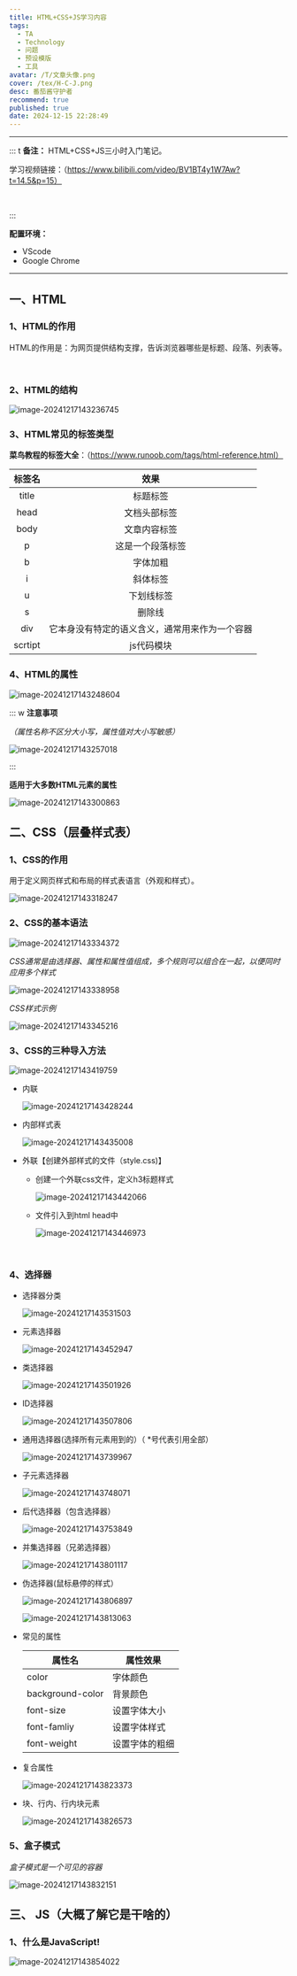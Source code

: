 ```yaml
---
title: HTML+CSS+JS学习内容
tags:
  - TA
  - Technology
  - 问题
  - 预设模版
  - 工具
avatar: /T/文章头像.png
cover: /tex/H-C-J.png
desc: 番茄酱守护者
recommend: true
published: true
date: 2024-12-15 22:28:49
---
```


---

::: t
**备注：**
HTML+CSS+JS三小时入门笔记。

学习视频链接：（https://www.bilibili.com/video/BV1BT4y1W7Aw?t=14.5&p=15）

<br>

:::

**配置环境：**

- VScode
- Google Chrome

---

## 一、HTML

### 1、HTML的作用

<p id = "paragraph">  HTML的作用是：为网页提供结构支撑，告诉浏览器哪些是标题、段落、列表等。</p>

<br>

### 2、HTML的结构

![image-20241217143236745](/Blog/2024-12%2F1734417156.png)

### 3、HTML常见的标签类型

**菜鸟教程的标签大全**：（https://www.runoob.com/tags/html-reference.html）

| 标签名  |                      效果                      |
| :-----: | :--------------------------------------------: |
|  title  |                    标题标签                    |
|  head   |                  文档头部标签                  |
|  body   |                  文章内容标签                  |
|    p    |                这是一个段落标签                |
|    b    |                    字体加粗                    |
|    i    |                    斜体标签                    |
|    u    |                   下划线标签                   |
|    s    |                     删除线                     |
|   div   | 它本身没有特定的语义含义，通常用来作为一个容器 |
| scrtipt |                   js代码模块                   |



### 4、HTML的属性

![image-20241217143248604](/Blog/2024-12%2F1734417168.png)

::: w
**注意事项**

*（属性名称不区分大小写，属性值对大小写敏感）*

![image-20241217143257018](/Blog/2024-12%2F1734417177.png)

:::

**适用于大多数HTML元素的属性**

![image-20241217143300863](/Blog/2024-12%2F1734417180.png)

## 二、CSS（层叠样式表）

### 1、CSS的作用

<p id = "paragraph">
    用于定义网页样式和布局的样式表语言（外观和样式）。
</p>

![image-20241217143318247](/Blog/2024-12%2F1734417198.png)

### 2、CSS的基本语法

![image-20241217143334372](/Blog/2024-12%2F1734417214.png)

*CSS通常是由选择器、属性和属性值组成，多个规则可以组合在一起，以便同时应用多个样式*

![image-20241217143338958](/Blog/2024-12%2F1734417219.png)

*CSS样式示例*

![image-20241217143345216](/Blog/2024-12%2F1734417225.png)

### 3、CSS的三种导入方法

![image-20241217143419759](/Blog/2024-12%2F1734417259.png)

- 内联

  ![image-20241217143428244](/Blog/2024-12%2F1734417268.png)

- 内部样式表

  ![image-20241217143435008](/Blog/2024-12%2F1734417275.png)

- 外联【创建外部样式的文件（style.css)】

  - 创建一个外联css文件，定义h3标题样式

    ![image-20241217143442066](/Blog/2024-12%2F1734417282.png)

  - 文件引入到html head中

    ![image-20241217143446973](/Blog/2024-12%2F1734417287.png)

    <br>

### 4、选择器

- 选择器分类

  ![image-20241217143531503](/Blog/2024-12%2F1734417331.png)

  


- 元素选择器

  ![image-20241217143452947](/Blog/2024-12%2F1734417293.png)

- 类选择器

  ![image-20241217143501926](/Blog/2024-12%2F1734417302.png)

- ID选择器

  ![image-20241217143507806](/Blog/2024-12%2F1734417307.png)

- 通用选择器(选择所有元素用到的）（ *号代表引用全部）

  ![image-20241217143739967](/Blog/2024-12%2F1734417460.png)

- 子元素选择器

  ![image-20241217143748071](/Blog/2024-12%2F1734417468.png)

- 后代选择器（包含选择器）

  ![image-20241217143753849](/Blog/2024-12%2F1734417473.png)

- 并集选择器（兄弟选择器）

  ![image-20241217143801117](/Blog/2024-12%2F1734417481.png)

- 伪选择器(鼠标悬停的样式）

  ![image-20241217143806897](/Blog/2024-12%2F1734417486.png)

  ![image-20241217143813063](/Blog/2024-12%2F1734417493.png)

- 常见的属性

  | 属性名           | 属性效果       |
  | ---------------- | -------------- |
  | color            | 字体颜色       |
  | background-color | 背景颜色       |
  | font-size        | 设置字体大小   |
  | font-famliy      | 设置字体样式   |
  | font-weight      | 设置字体的粗细 |

  

- 复合属性

  ![image-20241217143823373](/Blog/2024-12%2F1734417503.png)

- 块、行内、行内块元素

  ![image-20241217143826573](/Blog/2024-12%2F1734417506.png)

### 5、盒子模式

*盒子模式是一个可见的容器*

![image-20241217143832151](/Blog/2024-12%2F1734417512.png)

## 三、 JS（大概了解它是干啥的）

### 1、什么是JavaScript!

![image-20241217143854022](/Blog/2024-12%2F1734417534.png)

